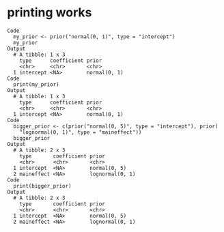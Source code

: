 # printing works

    Code
      my_prior <- prior("normal(0, 1)", type = "intercept")
      my_prior
    Output
      # A tibble: 1 x 3
        type      coefficient prior       
        <chr>     <chr>       <chr>       
      1 intercept <NA>        normal(0, 1)
    Code
      print(my_prior)
    Output
      # A tibble: 1 x 3
        type      coefficient prior       
        <chr>     <chr>       <chr>       
      1 intercept <NA>        normal(0, 1)
    Code
      bigger_prior <- c(prior("normal(0, 5)", type = "intercept"), prior(
        "lognormal(0, 1)", type = "maineffect"))
      bigger_prior
    Output
      # A tibble: 2 x 3
        type       coefficient prior          
        <chr>      <chr>       <chr>          
      1 intercept  <NA>        normal(0, 5)   
      2 maineffect <NA>        lognormal(0, 1)
    Code
      print(bigger_prior)
    Output
      # A tibble: 2 x 3
        type       coefficient prior          
        <chr>      <chr>       <chr>          
      1 intercept  <NA>        normal(0, 5)   
      2 maineffect <NA>        lognormal(0, 1)

